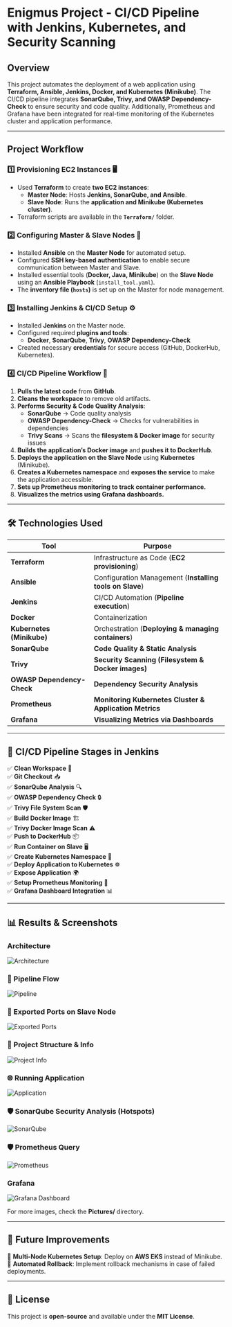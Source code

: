 # **Enigmus Project - CI/CD Pipeline with Jenkins, Kubernetes, and Security Scanning**  

## **Overview**
This project automates the deployment of a web application using **Terraform, Ansible, Jenkins, Docker, and Kubernetes (Minikube)**. The CI/CD pipeline integrates **SonarQube, Trivy, and OWASP Dependency-Check** to ensure security and code quality. Additionally, Prometheus and Grafana have been integrated for real-time monitoring of the Kubernetes cluster and application performance.

---

## **Project Workflow**  

### **1️⃣ Provisioning EC2 Instances** 🖥️  
- Used **Terraform** to create **two EC2 instances**:  
  - **Master Node**: Hosts **Jenkins, SonarQube, and Ansible**.  
  - **Slave Node**: Runs the **application and Minikube (Kubernetes cluster)**.  
- Terraform scripts are available in the **`Terraform/`** folder.  

### **2️⃣ Configuring Master & Slave Nodes** 🔗  
- Installed **Ansible** on the **Master Node** for automated setup.  
- Configured **SSH key-based authentication** to enable secure communication between Master and Slave.  
- Installed essential tools (**Docker, Java, Minikube**) on the **Slave Node** using an **Ansible Playbook** (`install_tool.yaml`).  
- The **inventory file (`hosts`)** is set up on the Master for node management.  

### **3️⃣ Installing Jenkins & CI/CD Setup** ⚙️  
- Installed **Jenkins** on the Master node.  
- Configured required **plugins and tools**:  
  - **Docker**, **SonarQube**, **Trivy**, **OWASP Dependency-Check**  
- Created necessary **credentials** for secure access (GitHub, DockerHub, Kubernetes).  

### **4️⃣ CI/CD Pipeline Workflow** 📜  
1. **Pulls the latest code** from **GitHub**.  
2. **Cleans the workspace** to remove old artifacts.  
3. **Performs Security & Code Quality Analysis**:  
   - **SonarQube** → Code quality analysis  
   - **OWASP Dependency-Check** → Checks for vulnerabilities in dependencies  
   - **Trivy Scans** → Scans the **filesystem & Docker image** for security issues  
4. **Builds the application’s Docker image** and **pushes it to DockerHub**.  
5. **Deploys the application on the Slave Node** using **Kubernetes** (Minikube).  
6. **Creates a Kubernetes namespace** and **exposes the service** to make the application accessible.  
7. **Sets up Prometheus monitoring to track container performance.**  
8. **Visualizes the metrics using Grafana dashboards.**  

---

## **🛠️ Technologies Used**  

| **Tool** | **Purpose** |
|----------|------------|
| **Terraform** | Infrastructure as Code (**EC2 provisioning**) |
| **Ansible** | Configuration Management (**Installing tools on Slave**) |
| **Jenkins** | CI/CD Automation (**Pipeline execution**) |
| **Docker** | Containerization |
| **Kubernetes (Minikube)** | Orchestration (**Deploying & managing containers**) |
| **SonarQube** | **Code Quality & Static Analysis** |
| **Trivy** | **Security Scanning (Filesystem & Docker images)** |
| **OWASP Dependency-Check** | **Dependency Security Analysis** |
| **Prometheus** | **Monitoring Kubernetes Cluster & Application Metrics** |
| **Grafana** | **Visualizing Metrics via Dashboards** |

---

## **🔧 CI/CD Pipeline Stages in Jenkins**  

✅ **Clean Workspace** 🧹  
✅ **Git Checkout** 📥  
✅ **SonarQube Analysis** 🔍  
✅ **OWASP Dependency Check** 🔒  
✅ **Trivy File System Scan** 🛡️  
✅ **Build Docker Image** 🏗️  
✅ **Trivy Docker Image Scan** ⚠️  
✅ **Push to DockerHub** 📦  
✅ **Run Container on Slave** 🖥️  
✅ **Create Kubernetes Namespace** 📂  
✅ **Deploy Application to Kubernetes** ☸️  
✅ **Expose Application** 🌍  
✅ **Setup Prometheus Monitoring** 📡  
✅ **Grafana Dashboard Integration** 📊  

---

## **📊 Results & Screenshots**  

### **Architecture**  
![Architecture](Pictures/diagram-export-2-13-2025-11_31_55-PM.png)  

### **🔄 Pipeline Flow**  
![Pipeline](Pictures/pipeline.png)  

### **🔌 Exported Ports on Slave Node**  
![Exported Ports](Pictures/Export%20ports%20Slave.png)  

### **📂 Project Structure & Info**  
![Project Info](Pictures/ProjectInfo.png)  

### **🌐 Running Application**  
![Application](Pictures/Expose%20Application.png)  

### **🛡️ SonarQube Security Analysis (Hotspots)**  
![SonarQube](Pictures/SecurityHostspot.png)  

### **🛡️ Prometheus Query**  
![Prometheus](Pictures/RunningQuery.png)  

### **Grafana**  
![Grafana Dashboard](Pictures/Grafana_dash.png)  

For more images, check the **Pictures/** directory.  

---

## **📢 Future Improvements**  
🔹 **Multi-Node Kubernetes Setup**: Deploy on **AWS EKS** instead of Minikube.  
🔹 **Automated Rollback**: Implement rollback mechanisms in case of failed deployments.  

---

## **📜 License**  
This project is **open-source** and available under the **MIT License**.  
